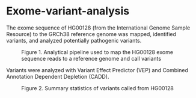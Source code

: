 # Exome-variant-analysis

The exome sequence of HG00128 (from the International Genome Sample Resource) to the GRCh38 reference genome was mapped, identified variants, and analyzed potentially pathogenic variants.

<!-- wp:image {"id":9383,"sizeSlug":"large"} -->
<figure class="wp-block-image size-large"><img src="https://gtbinf.files.wordpress.com/2019/11/exome-jpg.jpg?w=369" alt="" class="wp-image-9383"/><figcaption>Figure 1. Analytical pipeline used to map the HG00128 exome sequence reads to a reference genome and call variants </figcaption></figure>
<!-- /wp:image -->

Variants were analyzed with Variant Effect Predictor (VEP) and Combined Annotation Dependent Depletion (CADD). 

<!-- wp:image {"id":9385,"sizeSlug":"large"} -->
<figure class="wp-block-image size-large"><img src="https://gtbinf.files.wordpress.com/2019/11/vep-results.png?w=1024" alt="" class="wp-image-9385"/><figcaption>Figure 2. Summary statistics of variants called from HG00128</figcaption></figure>
<!-- /wp:image -->
